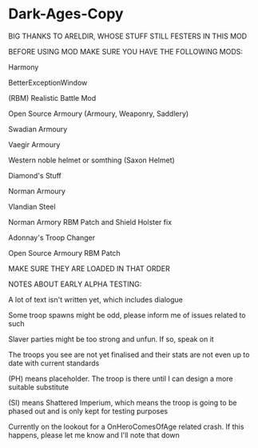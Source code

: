 # Dark-Ages-Copy
BIG THANKS TO ARELDIR, WHOSE STUFF STILL FESTERS IN THIS MOD

BEFORE USING MOD MAKE SURE YOU HAVE THE FOLLOWING MODS:

Harmony

BetterExceptionWindow

(RBM) Realistic Battle Mod

Open Source Armoury (Armoury, Weaponry, Saddlery)

Swadian Armoury

Vaegir Armoury

Western noble helmet or somthing (Saxon Helmet)

Diamond's Stuff

Norman Armoury

Vlandian Steel

Norman Armory RBM Patch and Shield Holster fix

Adonnay's Troop Changer

Open Source Armoury RBM Patch

MAKE SURE THEY ARE LOADED IN THAT ORDER

NOTES ABOUT EARLY ALPHA TESTING:

A lot of text isn't written yet, which includes dialogue

Some troop spawns might be odd, please inform me of issues related to such

Slaver parties might be too strong and unfun. If so, speak on it

The troops you see are not yet finalised and their stats are not even up to date with current standards

(PH) means placeholder. The troop is there until I can design a more suitable substitute

(SI) means Shattered Imperium, which means the troop is going to be phased out and is only kept for testing purposes

Currently on the lookout for a OnHeroComesOfAge related crash. If this happens, please let me know and I'll note that down
